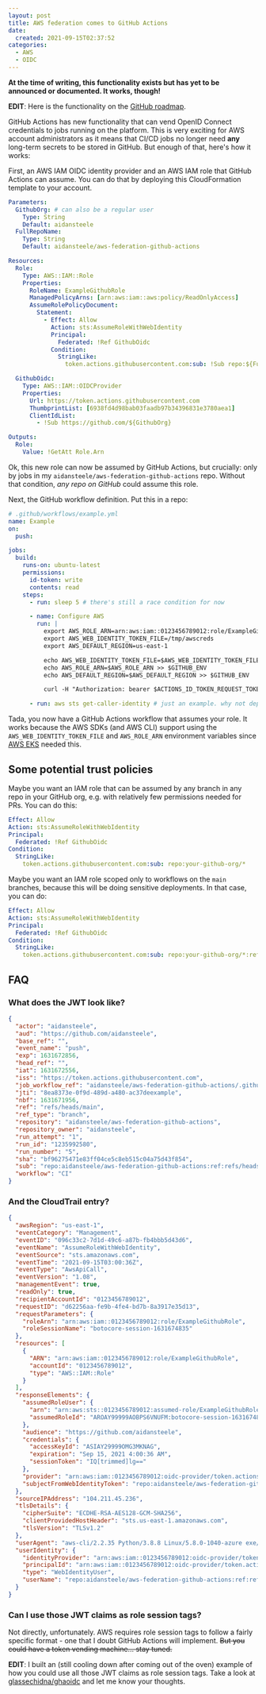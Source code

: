 ```yaml
---
layout: post
title: AWS federation comes to GitHub Actions
date:
  created: 2021-09-15T02:37:52
categories:
  - AWS
  - OIDC
---
```


<!-- more -->

**At the time of writing, this functionality exists but has yet to be announced
or documented. It works, though!**

**EDIT**: Here is the functionality on the [GitHub roadmap][roadmap].

GitHub Actions has new functionality that can vend OpenID Connect credentials
to jobs running on the platform. This is very exciting for AWS account
administrators as it means that CI/CD jobs no longer need **any** long-term
secrets to be stored in GitHub. But enough of that, here's how it works:

First, an AWS IAM OIDC identity provider and an AWS IAM role that GitHub Actions
can assume. You can do that by deploying this CloudFormation template to your 
account.

```yaml
Parameters:
  GithubOrg: # can also be a regular user
    Type: String
    Default: aidansteele
  FullRepoName:
    Type: String
    Default: aidansteele/aws-federation-github-actions

Resources:
  Role:
    Type: AWS::IAM::Role
    Properties:
      RoleName: ExampleGithubRole
      ManagedPolicyArns: [arn:aws:iam::aws:policy/ReadOnlyAccess]
      AssumeRolePolicyDocument:
        Statement:
          - Effect: Allow
            Action: sts:AssumeRoleWithWebIdentity
            Principal:
              Federated: !Ref GithubOidc
            Condition:
              StringLike:
                token.actions.githubusercontent.com:sub: !Sub repo:${FullRepoName}:*

  GithubOidc:
    Type: AWS::IAM::OIDCProvider
    Properties:
      Url: https://token.actions.githubusercontent.com
      ThumbprintList: [6938fd4d98bab03faadb97b34396831e3780aea1]
      ClientIdList: 
        - !Sub https://github.com/${GithubOrg}

Outputs:
  Role:
    Value: !GetAtt Role.Arn      
```

Ok, this new role can now be assumed by GitHub Actions, but crucially: only by
jobs in my `aidansteele/aws-federation-github-actions` repo. Without that
condition, *any repo on GitHub* could assume this role.

Next, the GitHub workflow definition. Put this in a repo:

```yaml
# .github/workflows/example.yml
name: Example
on:
  push:

jobs:
  build:
    runs-on: ubuntu-latest
    permissions:
      id-token: write
      contents: read
    steps:
      - run: sleep 5 # there's still a race condition for now

      - name: Configure AWS
        run: |
          export AWS_ROLE_ARN=arn:aws:iam::0123456789012:role/ExampleGithubRole
          export AWS_WEB_IDENTITY_TOKEN_FILE=/tmp/awscreds
          export AWS_DEFAULT_REGION=us-east-1

          echo AWS_WEB_IDENTITY_TOKEN_FILE=$AWS_WEB_IDENTITY_TOKEN_FILE >> $GITHUB_ENV
          echo AWS_ROLE_ARN=$AWS_ROLE_ARN >> $GITHUB_ENV
          echo AWS_DEFAULT_REGION=$AWS_DEFAULT_REGION >> $GITHUB_ENV

          curl -H "Authorization: bearer $ACTIONS_ID_TOKEN_REQUEST_TOKEN" "$ACTIONS_ID_TOKEN_REQUEST_URL" | jq -r '.value' > $AWS_WEB_IDENTITY_TOKEN_FILE

      - run: aws sts get-caller-identity # just an example. why not deploy something?
```

Tada, you now have a GitHub Actions workflow that assumes your role. It works
because the AWS SDKs (and AWS CLI) support using the `AWS_WEB_IDENTITY_TOKEN_FILE` 
and `AWS_ROLE_ARN` environment variables since [AWS EKS][eks] needed this.

## Some potential trust policies

Maybe you want an IAM role that can be assumed by any branch in any repo in your
GitHub org, e.g. with relatively few permissions needed for PRs. You can do this:

```yaml
Effect: Allow
Action: sts:AssumeRoleWithWebIdentity
Principal:
  Federated: !Ref GithubOidc
Condition:
  StringLike:
    token.actions.githubusercontent.com:sub: repo:your-github-org/*
```

Maybe you want an IAM role scoped only to workflows on the `main` branches, because
this will be doing sensitive deployments. In that case, you can do:

```yaml
Effect: Allow
Action: sts:AssumeRoleWithWebIdentity
Principal:
  Federated: !Ref GithubOidc
Condition:
  StringLike:
    token.actions.githubusercontent.com:sub: repo:your-github-org/*:ref:refs/heads/main
```

## FAQ

### What does the JWT look like?

```json
{
  "actor": "aidansteele",
  "aud": "https://github.com/aidansteele",
  "base_ref": "",
  "event_name": "push",
  "exp": 1631672856,
  "head_ref": "",
  "iat": 1631672556,
  "iss": "https://token.actions.githubusercontent.com",
  "job_workflow_ref": "aidansteele/aws-federation-github-actions/.github/workflows/test.yml@refs/heads/main",
  "jti": "8ea8373e-0f9d-489d-a480-ac37deexample",
  "nbf": 1631671956,
  "ref": "refs/heads/main",
  "ref_type": "branch",
  "repository": "aidansteele/aws-federation-github-actions",
  "repository_owner": "aidansteele",
  "run_attempt": "1",
  "run_id": "1235992580",
  "run_number": "5",
  "sha": "bf96275471e83ff04ce5c8eb515c04a75d43f854",
  "sub": "repo:aidansteele/aws-federation-github-actions:ref:refs/heads/main",
  "workflow": "CI"
}
```

### And the CloudTrail entry?

```json
{
  "awsRegion": "us-east-1",
  "eventCategory": "Management",
  "eventID": "096c33c2-7d1d-49c6-a87b-fb4bbb5d43d6",
  "eventName": "AssumeRoleWithWebIdentity",
  "eventSource": "sts.amazonaws.com",
  "eventTime": "2021-09-15T03:00:36Z",
  "eventType": "AwsApiCall",
  "eventVersion": "1.08",
  "managementEvent": true,
  "readOnly": true,
  "recipientAccountId": "0123456789012",
  "requestID": "d62256aa-fe9b-4fe4-bd7b-8a3917e35d13",
  "requestParameters": {
    "roleArn": "arn:aws:iam::0123456789012:role/ExampleGithubRole",
    "roleSessionName": "botocore-session-1631674835"
  },
  "resources": [
    {
      "ARN": "arn:aws:iam::0123456789012:role/ExampleGithubRole",
      "accountId": "0123456789012",
      "type": "AWS::IAM::Role"
    }
  ],
  "responseElements": {
    "assumedRoleUser": {
      "arn": "arn:aws:sts::0123456789012:assumed-role/ExampleGithubRole/botocore-session-1631674835",
      "assumedRoleId": "AROAY99999AOBPS6VNUFM:botocore-session-1631674835"
    },
    "audience": "https://github.com/aidansteele",
    "credentials": {
      "accessKeyId": "ASIAY29999OMG3MKNAG",
      "expiration": "Sep 15, 2021 4:00:36 AM",
      "sessionToken": "IQ[trimmed]lg=="
    },
    "provider": "arn:aws:iam::0123456789012:oidc-provider/token.actions.githubusercontent.com",
    "subjectFromWebIdentityToken": "repo:aidansteele/aws-federation-github-actions:ref:refs/heads/main"
  },
  "sourceIPAddress": "104.211.45.236",
  "tlsDetails": {
    "cipherSuite": "ECDHE-RSA-AES128-GCM-SHA256",
    "clientProvidedHostHeader": "sts.us-east-1.amazonaws.com",
    "tlsVersion": "TLSv1.2"
  },
  "userAgent": "aws-cli/2.2.35 Python/3.8.8 Linux/5.8.0-1040-azure exe/x86_64.ubuntu.20 prompt/off command/sts.get-caller-identity",
  "userIdentity": {
    "identityProvider": "arn:aws:iam::0123456789012:oidc-provider/token.actions.githubusercontent.com",
    "principalId": "arn:aws:iam::0123456789012:oidc-provider/token.actions.githubusercontent.com:https://github.com/aidansteele:repo:aidansteele/aws-federation-github-actions:ref:refs/heads/main",
    "type": "WebIdentityUser",
    "userName": "repo:aidansteele/aws-federation-github-actions:ref:refs/heads/main"
  }
}
```

### Can I use those JWT claims as role session tags?

Not directly, unfortunately. AWS requires role session tags to follow a fairly 
specific format - one that I doubt GitHub Actions will implement. ~~But you could
have a token vending machine… stay tuned.~~

**EDIT**: I built an (still cooling down after coming out of the oven) example
of how you could use all those JWT claims as role session tags. Take a look
at [glassechidna/ghaoidc][ghaoidc] and let me know your thoughts.

[roadmap]: https://github.com/github/roadmap/issues/249
[eks]: https://aws.amazon.com/blogs/opensource/introducing-fine-grained-iam-roles-service-accounts/
[ghaoidc]: https://github.com/glassechidna/ghaoidc
